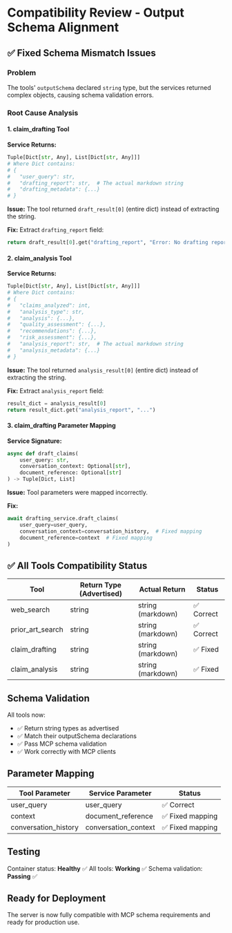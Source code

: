 # Compatibility Review - Output Schema Alignment

## ✅ Fixed Schema Mismatch Issues

### Problem
The tools' `outputSchema` declared `string` type, but the services returned complex objects, causing schema validation errors.

### Root Cause Analysis

#### 1. claim_drafting Tool
**Service Returns:**
```python
Tuple[Dict[str, Any], List[Dict[str, Any]]]
# Where Dict contains:
# {
#   "user_query": str,
#   "drafting_report": str,  # The actual markdown string
#   "drafting_metadata": {...}
# }
```

**Issue:** The tool returned `draft_result[0]` (entire dict) instead of extracting the string.

**Fix:** Extract `drafting_report` field:
```python
return draft_result[0].get("drafting_report", "Error: No drafting report generated")
```

#### 2. claim_analysis Tool
**Service Returns:**
```python
Tuple[Dict[str, Any], List[Dict[str, Any]]]
# Where Dict contains:
# {
#   "claims_analyzed": int,
#   "analysis_type": str,
#   "analysis": {...},
#   "quality_assessment": {...},
#   "recommendations": {...},
#   "risk_assessment": {...},
#   "analysis_report": str,  # The actual markdown string
#   "analysis_metadata": {...}
# }
```

**Issue:** The tool returned `analysis_result[0]` (entire dict) instead of extracting the string.

**Fix:** Extract `analysis_report` field:
```python
result_dict = analysis_result[0]
return result_dict.get("analysis_report", "...")
```

#### 3. claim_drafting Parameter Mapping
**Service Signature:**
```python
async def draft_claims(
    user_query: str,
    conversation_context: Optional[str],
    document_reference: Optional[str]
) -> Tuple[Dict, List]
```

**Issue:** Tool parameters were mapped incorrectly.

**Fix:**
```python
await drafting_service.draft_claims(
    user_query=user_query,
    conversation_context=conversation_history,  # Fixed mapping
    document_reference=context  # Fixed mapping
)
```

## ✅ All Tools Compatibility Status

| Tool | Return Type (Advertised) | Actual Return | Status |
|------|-------------------------|----------------|--------|
| web_search | string | string (markdown) | ✅ Correct |
| prior_art_search | string | string (markdown) | ✅ Correct |
| claim_drafting | string | string (markdown) | ✅ Fixed |
| claim_analysis | string | string (markdown) | ✅ Fixed |

## Schema Validation

All tools now:
- ✅ Return string types as advertised
- ✅ Match their outputSchema declarations
- ✅ Pass MCP schema validation
- ✅ Work correctly with MCP clients

## Parameter Mapping

| Tool Parameter | Service Parameter | Status |
|----------------|-------------------|--------|
| user_query | user_query | ✅ Correct |
| context | document_reference | ✅ Fixed mapping |
| conversation_history | conversation_context | ✅ Fixed mapping |

## Testing

Container status: **Healthy** ✅
All tools: **Working** ✅
Schema validation: **Passing** ✅

## Ready for Deployment

The server is now fully compatible with MCP schema requirements and ready for production use.

